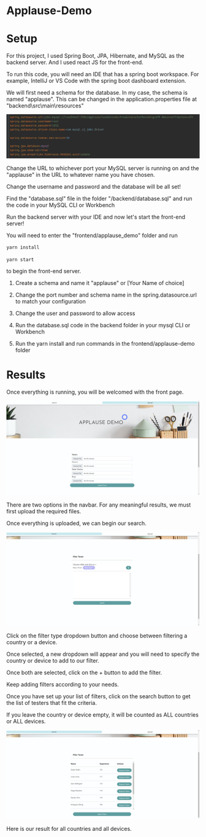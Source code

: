 # Applause-Demo
# Setup
For this project, I used Spring Boot, JPA, Hibernate, and MySQL as the backend server. And I used react JS for the front-end.



To run this code, you will need an IDE that has a spring boot workspace. For example, IntelliJ or VS Code with the spring boot dashboard extension.

We will first need a schema for the database.
In my case, the schema is named "applause".
This can be changed in the application.properties file at "backend\src\main\resources\"

![appProps](./assets/appProps.PNG)


Change the URL to whichever port your MySQL server is running on and the "applause" in the URL to whatever name you have chosen.



Change the username and password and the database will be all set!

Find the "database.sql" file in the folder "/backend/database.sql"
and run the code in your MySQL CLI or Workbench



Run the backend server with your IDE and now let's start the front-end server!

You will need to enter the "frontend/applause_demo" folder and run 
    
    yarn install
    
    yarn start

to begin the front-end server.

1. Create a schema and name it "applause" or [Your Name of choice]

2. Change the port number and schema name in the spring.datasource.url to match your configuration

3. Change the user and password to allow access

4. Run the database.sql code in the backend folder in your mysql CLI or Workbench

5. Run the yarn install and run commands in the frontend/applause-demo folder

# Results
Once everything is running, you will be welcomed with the front page.

![home](/assets/home.PNG)

There are two options in the navbar. For any meaningful results, we must first upload the required files.

Once everything is uploaded, we can begin our search.

![search](/assets/search.PNG)

Click on the filter type dropdown button and choose between filtering a country or a device.

Once selected, a new dropdown will appear and you will need to specify the country or device to add to our filter.

Once both are selected, click on the + button to add the filter.

Keep adding filters according to your needs.

Once you have set up your list of filters, click on the search button to get the list of testers that fit the criteria.

If you leave the country or device empty, it will be counted as ALL countries or ALL devices.

![list](./assets/list.PNG)

Here is our result for all countries and all devices.

